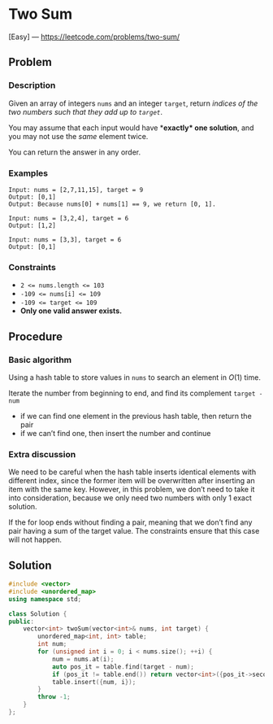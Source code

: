 # Two Sum

[Easy] — https://leetcode.com/problems/two-sum/

## Problem

### Description

Given an array of integers `nums` and an integer `target`, return *indices of the two numbers such that they add up to `target`*.

You may assume that each input would have ***exactly\* one solution**, and you may not use the *same* element twice.

You can return the answer in any order.

### Examples

```
Input: nums = [2,7,11,15], target = 9
Output: [0,1]
Output: Because nums[0] + nums[1] == 9, we return [0, 1].
```

```
Input: nums = [3,2,4], target = 6
Output: [1,2]
```

```
Input: nums = [3,3], target = 6
Output: [0,1]
```

### Constraints

- `2 <= nums.length <= 103`
- `-109 <= nums[i] <= 109`
- `-109 <= target <= 109`
- **Only one valid answer exists.**

## Procedure

### Basic algorithm

Using a hash table to store values in `nums` to search an element in $O(1)$ time.

Iterate the number from beginning to end, and find its complement `target - num`

- if we can find one element in the previous hash table, then return the pair
- if we can’t find one, then insert the number and continue

### Extra discussion

We need to be careful when the hash table inserts identical elements with different index, since the former item will be overwritten after inserting an item with the same key. However, in this problem, we don’t need to take it into consideration, because we only need two numbers with only 1 exact solution.

If the for loop ends without finding a pair, meaning that we don’t find any pair having a sum of the target value. The constraints ensure that this case will not happen.

## Solution

```c++
#include <vector>
#include <unordered_map>
using namespace std;

class Solution {
public:
    vector<int> twoSum(vector<int>& nums, int target) {
        unordered_map<int, int> table;
        int num;
        for (unsigned int i = 0; i < nums.size(); ++i) {
            num = nums.at(i);
            auto pos_it = table.find(target - num);
            if (pos_it != table.end()) return vector<int>({pos_it->second, int(i)});
            table.insert({num, i});
        }
        throw -1;
    }
};
```

